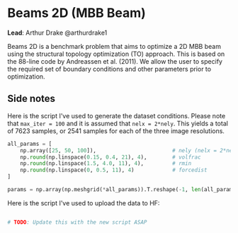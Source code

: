 # Beams 2D (MBB Beam)

**Lead**: Arthur Drake @arthurdrake1

Beams 2D is a benchmark problem that aims to optimize a 2D MBB beam using the structural topology optimization (TO) approach. This is based on the 88-line code by Andreassen et al. (2011). We allow the user to specify the required set of boundary conditions and other parameters prior to optimization.

## Side notes

Here is the script I've used to generate the dataset conditions. Please note that `max_iter = 100` and it is assumed that `nelx = 2*nely`. This yields a total of 7623 samples, or 2541 samples for each of the three image resolutions.

```python
all_params = [
    np.array([25, 50, 100]),                        # nely (nelx = 2*nely)
    np.round(np.linspace(0.15, 0.4, 21), 4),        # volfrac
    np.round(np.linspace(1.5, 4.0, 11), 4),         # rmin
    np.round(np.linspace(0, 0.5, 11), 4)            # forcedist
]

params = np.array(np.meshgrid(*all_params)).T.reshape(-1, len(all_params))

```

Here is the script I've used to upload the data to HF:

```python

# TODO: Update this with the new script ASAP

```

